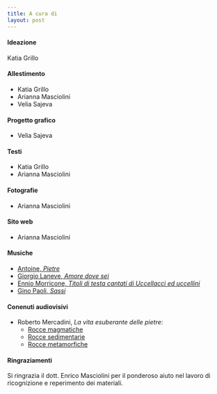 ```yaml
---
title: A cura di
layout: post
---
```

#### Ideazione
Katia Grillo

#### Allestimento
- Katia Grillo
- Arianna Masciolini
- Velia Sajeva

#### Progetto grafico
- Velia Sajeva

#### Testi
- Katia Grillo
- Arianna Masciolini

#### Fotografie
- Arianna Masciolini

#### Sito web
- Arianna Masciolini

#### Musiche
- [Antoine, _Pietre_](https://www.youtube.com/watch?v=u2B1IrYxjfA)
- [Giorgio Laneve, _Amore dove sei_](https://www.youtube.com/watch?v=EU0iJ8mqNew)
- [Ennio Morricone, _Titoli di testa cantati di Uccellacci ed uccellini_](https://www.youtube.com/watch?v=G8d-m7tnfz8)
- [Gino Paoli, _Sassi_](https://www.youtube.com/watch?v=lQJetehqrgE)

#### Conenuti audiovisivi
- Roberto Mercadini, _La vita esuberante delle pietre_:
  - [Rocce magmatiche](https://www.youtube.com/watch?v=7ax5tqtNpK4)
  - [Rocce sedimentarie](https://www.youtube.com/watch?v=oEH7sKSAnKo)
  - [Rocce metamorfiche](https://www.youtube.com/watch?v=bIn3tSfFchM)

#### Ringraziamenti
Si ringrazia il dott. Enrico Masciolini per il ponderoso aiuto nel lavoro di ricognizione e reperimento dei materiali. 